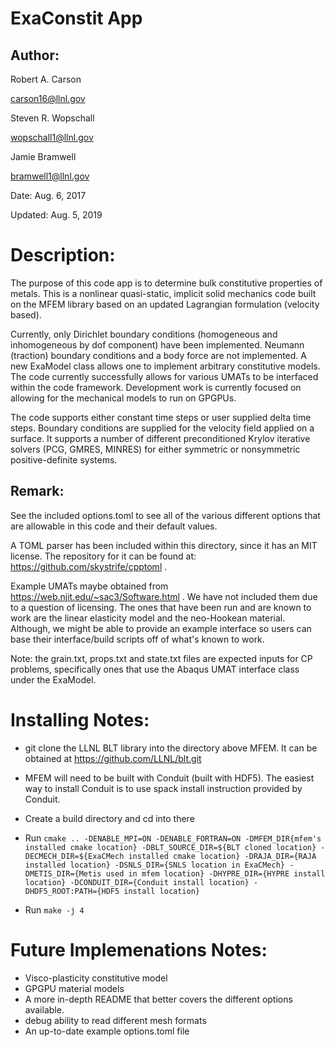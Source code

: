 # ExaConstit App
## Author:
Robert A. Carson

carson16@llnl.gov

Steven R. Wopschall

wopschall1@llnl.gov

Jamie Bramwell

bramwell1@llnl.gov

Date: Aug. 6, 2017

Updated: Aug. 5, 2019

# Description: 
The purpose of this code app is to determine bulk constitutive properties of metals. This is a nonlinear quasi-static, implicit solid mechanics code built on the MFEM library based on an updated Lagrangian formulation (velocity based).
               
Currently, only Dirichlet boundary conditions (homogeneous and inhomogeneous by dof component) have been implemented. Neumann (traction) boundary conditions and a body force are not implemented. A new ExaModel class allows one to implement arbitrary constitutive models. The code currently successfully allows for various UMATs to be interfaced within the code framework. Development work is currently focused on allowing for the mechanical models to run on GPGPUs. 

The code supports either constant time steps or user supplied delta time steps. Boundary conditions are supplied for the velocity field applied on a surface. It supports a number of different preconditioned Krylov iterative solvers (PCG, GMRES, MINRES) for either symmetric or nonsymmetric positive-definite systems. 


## Remark:
See the included options.toml to see all of the various different options that are allowable in this code and their default values.

A TOML parser has been included within this directory, since it has an MIT license. The repository for it can be found at: https://github.com/skystrife/cpptoml .

Example UMATs maybe obtained from https://web.njit.edu/~sac3/Software.html . We have not included them due to a question of licensing. The ones that have been run and are known to work are the linear elasticity model and the neo-Hookean material. Although, we might be able to provide an example interface so users can base their interface/build scripts off of what's known to work.

Note: the grain.txt, props.txt and state.txt files are expected inputs for CP problems, specifically ones that use the Abaqus UMAT interface class under the ExaModel.

# Installing Notes:

* git clone the LLNL BLT library into the directory above MFEM. It can be obtained at https://github.com/LLNL/blt.git
* MFEM will need to be built with Conduit (built with HDF5). The easiest way to install Conduit is to use spack install instruction provided by Conduit.  

* Create a build directory and cd into there
* Run ```cmake .. -DENABLE_MPI=ON -DENABLE_FORTRAN=ON -DMFEM_DIR{mfem's installed cmake location} -DBLT_SOURCE_DIR=${BLT cloned location} -DECMECH_DIR=${ExaCMech installed cmake location} -DRAJA_DIR={RAJA installed location} -DSNLS_DIR={SNLS location in ExaCMech} -DMETIS_DIR={Metis used in mfem location} -DHYPRE_DIR={HYPRE install location} -DCONDUIT_DIR={Conduit install location} -DHDF5_ROOT:PATH={HDF5 install location}```
* Run ```make -j 4```


#  Future Implemenations Notes:
               
* Visco-plasticity constitutive model
* GPGPU material models
* A more in-depth README that better covers the different options available.
* debug ability to read different mesh formats
* An up-to-date example options.toml file

